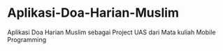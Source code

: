 # Aplikasi-Doa-Harian-Muslim
Aplikasi Doa Harian Muslim sebagai Project UAS dari Mata kuliah Mobile Programming
